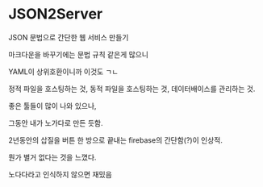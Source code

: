 # JSON2Server

JSON 문법으로 간단한 웹 서비스 만들기


마크다운을 바꾸기에는 문법 규칙 같은게 많으니 

YAML이 상위호환이니까 이것도 ㄱㄴ

정적 파일을 호스팅하는 것, 동적 파일을 호스팅하는 것, 데이터배이스를 관리하는 것. 

좋은 툴들이 많이 나와 있으나,

그동안 내가 노가다로 만든 듯함.

2년동안의 삽질을 버튼 한 방으로 끝내는 firebase의 간단함(?)이 인상적.

뭔가 별거 없다는 것을 느꼈다.

노다다라고 인식하지 않으면 재밌음
